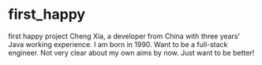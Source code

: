 # first_happy
first happy project
Cheng Xia, a developer from China with three years' Java working experience. I am born in 1990. Want to be a full-stack engineer. Not very clear about my own aims by now. Just want to be better! 

